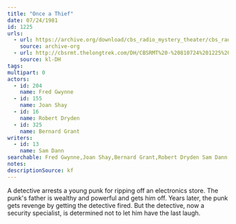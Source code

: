 ```yaml
---
title: "Once a Thief"
date: 07/24/1981
id: 1225
urls: 
  - url: https://archive.org/download/cbs_radio_mystery_theater/cbs_radio_mystery_theater-1201-1250.zip/cbs_radio_mystery_theater-1201-1250%2Fcbsrmt_1225_once_a_thief.mp3
    source: archive-org
  - url: http://cbsrmt.thelongtrek.com/DH/CBSRMT%20-%20810724%201225%20Once%20a%20Thief_dh.mp3
    source: kl-DH
tags: 
multipart: 0
actors:  
  - id: 204
    name: Fred Gwynne  
  - id: 155
    name: Joan Shay  
  - id: 16
    name: Robert Dryden  
  - id: 325
    name: Bernard Grant
writers:  
  - id: 13
    name: Sam Dann
searchable: Fred Gwynne,Joan Shay,Bernard Grant,Robert Dryden Sam Dann
notes: 
descriptionSource: kf
---
```

A detective arrests a young punk for ripping off an electronics store. The punk's father is wealthy and powerful and gets him off. Years later, the punk gets revenge by getting the detective fired. But the detective, now a security specialist, is determined not to let him have the last laugh.